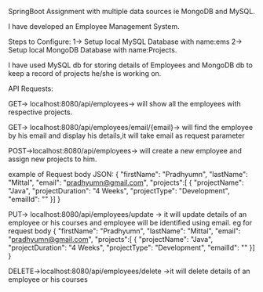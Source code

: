 SpringBoot Assignment with multiple data sources ie MongoDB and MySQL.

I have developed an Employee Management System.

Steps to Configure:
1-> Setup local MySQL Database with name:ems
2-> Setup local MongoDB Database with name:Projects.

I have used MySQL db for storing details of Employees and MongoDB db to keep a record of projects he/she is working on.

API Requests:

GET-> localhost:8080/api/employees-> will show all the employees with respective projects.

GET-> localhost:8080/api/employees/email/{email}-> will find the employee by his email and display his details,it will take email as request parameter

POST->localhost:8080/api/employees-> will create a new employee and assign new projects to him.

example of Request body JSON:
 {
        "firstName": "Pradhyumn",
        "lastName": "Mittal",
        "email": "pradhyumn@gmail.com",
        "projects":[
            {
                "projectName": "Java",
                "projectDuration": "4 Weeks",
                "projectType": "Development",
                "emailId": ""
            }]
}

PUT-> localhost:8080/api/employees/update -> it will update details of an employee or his courses and employee will be identified using email.
eg for request body {
        "firstName": "Pradhyumn",
        "lastName": "Mittal",
        "email": "pradhyumn@gmail.com",
        "projects":[
            {
                "projectName": "Java",
                "projectDuration": "4 Weeks",
                "projectType": "Development",
                "emailId": ""
            }]
}


DELETE->localhost:8080/api/employees/delete ->it will delete details of an employee or his courses

